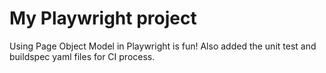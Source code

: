 # My Playwright project 
Using Page Object Model in Playwright is fun!
Also added the unit test and buildspec yaml files for CI process.  
